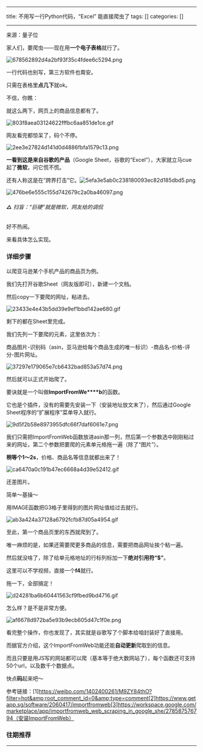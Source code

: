 
--- 
title:  不用写一行Python代码，“Excel” 能直接爬虫了 
tags: []
categories: [] 

---
来源：量子位

家人们，要爬虫——现在用**一个电子表格**就行了。

<img src="https://img-blog.csdnimg.cn/img_convert/678562892d4a2bf93f35c4fdee6c5294.png" alt="678562892d4a2bf93f35c4fdee6c5294.png">

一行代码也别写，第三方软件也甭安。

只需在表格里**点几下**就ok。

不信，你瞧：

就这么两下，网页上的商品信息都有了。

<img src="https://img-blog.csdnimg.cn/img_convert/803f8aea03124622fffbc6aa851de1ce.gif" alt="803f8aea03124622fffbc6aa851de1ce.gif">

网友看完都惊呆了，码个不停。

<img src="https://img-blog.csdnimg.cn/img_convert/2ee3e27824d141d0d4886fbfa1579c13.png" alt="2ee3e27824d141d0d4886fbfa1579c13.png">

**一看到这是来自谷歌的产品**（Google Sheet，谷歌的“Excel”），大家就立马cue起了**微软**，问它慌不慌。

还有人称这是在“跨界打击”它。<img src="https://img-blog.csdnimg.cn/img_convert/5efa3e5ab0c238180093ec82d185dbd5.png" alt="5efa3e5ab0c238180093ec82d185dbd5.png">

<img src="https://img-blog.csdnimg.cn/img_convert/476be6e555c155d742679c2a0ba46097.png" alt="476be6e555c155d742679c2a0ba46097.png">

###### **△** 扫盲：“巨硬”就是微软，网友给的调侃

好不热闹。

来看具体怎么实现。

### 详细步骤

以爬亚马逊某个手机产品的商品页为例。

我们先打开谷歌Sheet（网友版即可），新建一个文档。

然后copy一下要爬的网址，粘进去。

<img src="https://img-blog.csdnimg.cn/img_convert/23433e4e43b5dd39e9ef1bbd142ae680.gif" alt="23433e4e43b5dd39e9ef1bbd142ae680.gif">

剩下的都在Sheet里完成。

我们先列一下要爬的元素，这里依次为：

商品图片-识别码（asin，亚马逊给每个商品生成的唯一标识）-商品名-价格-评分-图片网址。

<img src="https://img-blog.csdnimg.cn/img_convert/37297e179065e7cb6432bad853a57d74.png" alt="37297e179065e7cb6432bad853a57d74.png">

然后就可以正式开始爬了。

要诀就是一个叫做**ImportFromWe****b**的函数。

它也是个插件，没有的需要先安装一下（安装地址放文末了），然后通过Google Sheet程序的“扩展程序”菜单导入就行。

<img src="https://img-blog.csdnimg.cn/img_convert/9d5f2b58e8973955dfc66f7daf6061e7.png" alt="9d5f2b58e8973955dfc66f7daf6061e7.png">

我们只需把ImportFromWeb函数放进asin那一列，然后第一个参数选中刚刚粘过来的网址，第二个参数把要爬的元素单元格拖一遍（除了“图片”）。

**稍等个1～2s**，价格、商品名等信息就都出来了！

<img src="https://img-blog.csdnimg.cn/img_convert/ca6470a0c191b47ec6668a4d39e52412.gif" alt="ca6470a0c191b47ec6668a4d39e52412.gif">

还差图片。

简单～基操～

用IMAGE函数把G3格子里得到的图片网址值给过去就行。

<img src="https://img-blog.csdnimg.cn/img_convert/ab3a424a37128a6792fcfb87d05a4954.gif" alt="ab3a424a37128a6792fcfb87d05a4954.gif">

至此，第一个商品页里的东西就爬到了。

唯一麻烦的是，如果还需要爬更多商品的信息，需要把商品网址挨个粘一遍。

然后就没啥了，除了给单元格地址的行标列标加一下**绝对引用符“$”**。

这里可以不学视频，直接一个**f4**就行。

拖一下，全部搞定！

<img src="https://img-blog.csdnimg.cn/img_convert/d24281ba6b60441563cf9fbed9bd4716.gif" alt="d24281ba6b60441563cf9fbed9bd4716.gif">

怎么样？是不是非常方便。

<img src="https://img-blog.csdnimg.cn/img_convert/af6678d972ba5e93b9ecb605d47c1f0e.png" alt="af6678d972ba5e93b9ecb605d47c1f0e.png">

看完整个操作，你也发现了，其实就是谷歌写了个脚本给咱封装好了直接用。

而据官方介绍，这个ImportFromWeb功能还能**自动更新**爬取到的信息。

而且只要是用JS写的网站都可以爬（基本等于绝大数网站了），每个函数还可支持50个url，以及数千个数据点。

快点**码**起来吧～

参考链接：[1]https://weibo.com/1402400261/M9ZY84thO?filter=hot&amp;root_comment_id=0&amp;type=comment[2]https://www.getapp.sg/software/2060417/importfromweb[3]https://workspace.google.com/marketplace/app/importfromweb_web_scraping_in_google_she/278587576794（安装ImportFromWeb）

### 往期推荐
- - - 